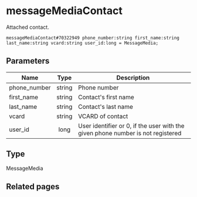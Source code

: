 # messageMediaContact
Attached contact.

```
messageMediaContact#70322949 phone_number:string first_name:string last_name:string vcard:string user_id:long = MessageMedia;
```

## Parameters
| Name | Type | Description |
| ---- | :----: | ----------- |
| phone_number | string | Phone number |
| first_name | string | Contact's first name |
| last_name | string | Contact's last name |
| vcard | string | VCARD of contact |
| user_id | long | User identifier or 0, if the user with the given phone number is not registered |


## Type
MessageMedia

## Related pages
